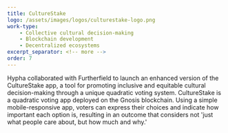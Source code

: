 ```yaml
---
title: CultureStake
logo: /assets/images/logos/culturestake-logo.png
work-type: 
    - Collective cultural decision-making
    - Blockchain development
    - Decentralized ecosystems
excerpt_separator: <!-- more -->
order: 7
---
```

Hypha collaborated with Furtherfield to launch an enhanced version of the CultureStake app, a tool for promoting inclusive and equitable cultural decision-making through a unique quadratic voting system. <!-- more --> CultureStake is a quadratic voting app deployed on the Gnosis blockchain. Using a simple mobile-responsive app, voters can express their choices and indicate how important each option is, resulting in an outcome that considers not 'just what people care about, but how much and why.'

